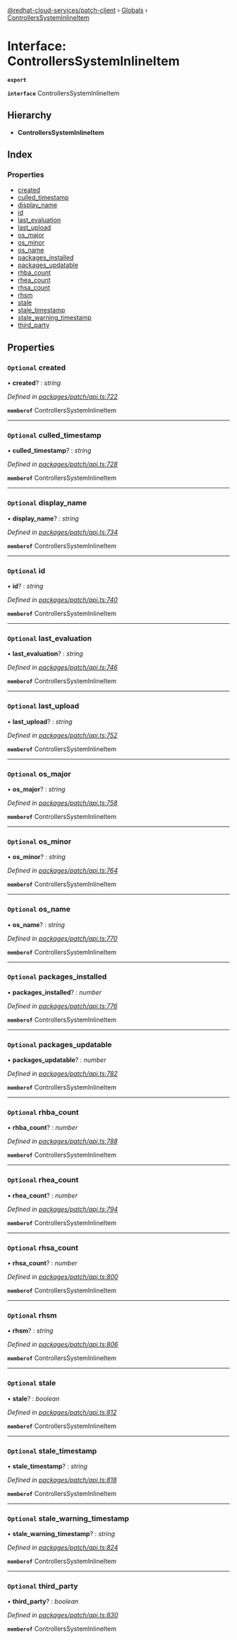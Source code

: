 [@redhat-cloud-services/patch-client](../README.md) › [Globals](../globals.md) › [ControllersSystemInlineItem](controllerssysteminlineitem.md)

# Interface: ControllersSystemInlineItem

**`export`** 

**`interface`** ControllersSystemInlineItem

## Hierarchy

* **ControllersSystemInlineItem**

## Index

### Properties

* [created](controllerssysteminlineitem.md#optional-created)
* [culled_timestamp](controllerssysteminlineitem.md#optional-culled_timestamp)
* [display_name](controllerssysteminlineitem.md#optional-display_name)
* [id](controllerssysteminlineitem.md#optional-id)
* [last_evaluation](controllerssysteminlineitem.md#optional-last_evaluation)
* [last_upload](controllerssysteminlineitem.md#optional-last_upload)
* [os_major](controllerssysteminlineitem.md#optional-os_major)
* [os_minor](controllerssysteminlineitem.md#optional-os_minor)
* [os_name](controllerssysteminlineitem.md#optional-os_name)
* [packages_installed](controllerssysteminlineitem.md#optional-packages_installed)
* [packages_updatable](controllerssysteminlineitem.md#optional-packages_updatable)
* [rhba_count](controllerssysteminlineitem.md#optional-rhba_count)
* [rhea_count](controllerssysteminlineitem.md#optional-rhea_count)
* [rhsa_count](controllerssysteminlineitem.md#optional-rhsa_count)
* [rhsm](controllerssysteminlineitem.md#optional-rhsm)
* [stale](controllerssysteminlineitem.md#optional-stale)
* [stale_timestamp](controllerssysteminlineitem.md#optional-stale_timestamp)
* [stale_warning_timestamp](controllerssysteminlineitem.md#optional-stale_warning_timestamp)
* [third_party](controllerssysteminlineitem.md#optional-third_party)

## Properties

### `Optional` created

• **created**? : *string*

*Defined in [packages/patch/api.ts:722](https://github.com/RedHatInsights/javascript-clients/blob/d9dc4c9/packages/patch/api.ts#L722)*

**`memberof`** ControllersSystemInlineItem

___

### `Optional` culled_timestamp

• **culled_timestamp**? : *string*

*Defined in [packages/patch/api.ts:728](https://github.com/RedHatInsights/javascript-clients/blob/d9dc4c9/packages/patch/api.ts#L728)*

**`memberof`** ControllersSystemInlineItem

___

### `Optional` display_name

• **display_name**? : *string*

*Defined in [packages/patch/api.ts:734](https://github.com/RedHatInsights/javascript-clients/blob/d9dc4c9/packages/patch/api.ts#L734)*

**`memberof`** ControllersSystemInlineItem

___

### `Optional` id

• **id**? : *string*

*Defined in [packages/patch/api.ts:740](https://github.com/RedHatInsights/javascript-clients/blob/d9dc4c9/packages/patch/api.ts#L740)*

**`memberof`** ControllersSystemInlineItem

___

### `Optional` last_evaluation

• **last_evaluation**? : *string*

*Defined in [packages/patch/api.ts:746](https://github.com/RedHatInsights/javascript-clients/blob/d9dc4c9/packages/patch/api.ts#L746)*

**`memberof`** ControllersSystemInlineItem

___

### `Optional` last_upload

• **last_upload**? : *string*

*Defined in [packages/patch/api.ts:752](https://github.com/RedHatInsights/javascript-clients/blob/d9dc4c9/packages/patch/api.ts#L752)*

**`memberof`** ControllersSystemInlineItem

___

### `Optional` os_major

• **os_major**? : *string*

*Defined in [packages/patch/api.ts:758](https://github.com/RedHatInsights/javascript-clients/blob/d9dc4c9/packages/patch/api.ts#L758)*

**`memberof`** ControllersSystemInlineItem

___

### `Optional` os_minor

• **os_minor**? : *string*

*Defined in [packages/patch/api.ts:764](https://github.com/RedHatInsights/javascript-clients/blob/d9dc4c9/packages/patch/api.ts#L764)*

**`memberof`** ControllersSystemInlineItem

___

### `Optional` os_name

• **os_name**? : *string*

*Defined in [packages/patch/api.ts:770](https://github.com/RedHatInsights/javascript-clients/blob/d9dc4c9/packages/patch/api.ts#L770)*

**`memberof`** ControllersSystemInlineItem

___

### `Optional` packages_installed

• **packages_installed**? : *number*

*Defined in [packages/patch/api.ts:776](https://github.com/RedHatInsights/javascript-clients/blob/d9dc4c9/packages/patch/api.ts#L776)*

**`memberof`** ControllersSystemInlineItem

___

### `Optional` packages_updatable

• **packages_updatable**? : *number*

*Defined in [packages/patch/api.ts:782](https://github.com/RedHatInsights/javascript-clients/blob/d9dc4c9/packages/patch/api.ts#L782)*

**`memberof`** ControllersSystemInlineItem

___

### `Optional` rhba_count

• **rhba_count**? : *number*

*Defined in [packages/patch/api.ts:788](https://github.com/RedHatInsights/javascript-clients/blob/d9dc4c9/packages/patch/api.ts#L788)*

**`memberof`** ControllersSystemInlineItem

___

### `Optional` rhea_count

• **rhea_count**? : *number*

*Defined in [packages/patch/api.ts:794](https://github.com/RedHatInsights/javascript-clients/blob/d9dc4c9/packages/patch/api.ts#L794)*

**`memberof`** ControllersSystemInlineItem

___

### `Optional` rhsa_count

• **rhsa_count**? : *number*

*Defined in [packages/patch/api.ts:800](https://github.com/RedHatInsights/javascript-clients/blob/d9dc4c9/packages/patch/api.ts#L800)*

**`memberof`** ControllersSystemInlineItem

___

### `Optional` rhsm

• **rhsm**? : *string*

*Defined in [packages/patch/api.ts:806](https://github.com/RedHatInsights/javascript-clients/blob/d9dc4c9/packages/patch/api.ts#L806)*

**`memberof`** ControllersSystemInlineItem

___

### `Optional` stale

• **stale**? : *boolean*

*Defined in [packages/patch/api.ts:812](https://github.com/RedHatInsights/javascript-clients/blob/d9dc4c9/packages/patch/api.ts#L812)*

**`memberof`** ControllersSystemInlineItem

___

### `Optional` stale_timestamp

• **stale_timestamp**? : *string*

*Defined in [packages/patch/api.ts:818](https://github.com/RedHatInsights/javascript-clients/blob/d9dc4c9/packages/patch/api.ts#L818)*

**`memberof`** ControllersSystemInlineItem

___

### `Optional` stale_warning_timestamp

• **stale_warning_timestamp**? : *string*

*Defined in [packages/patch/api.ts:824](https://github.com/RedHatInsights/javascript-clients/blob/d9dc4c9/packages/patch/api.ts#L824)*

**`memberof`** ControllersSystemInlineItem

___

### `Optional` third_party

• **third_party**? : *boolean*

*Defined in [packages/patch/api.ts:830](https://github.com/RedHatInsights/javascript-clients/blob/d9dc4c9/packages/patch/api.ts#L830)*

**`memberof`** ControllersSystemInlineItem
